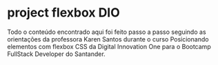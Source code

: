 # project flexbox DIO
Todo o conteúdo encontrado aqui foi feito passo a passo
seguindo as orientações da professora Karen Santos
durante o curso Posicionando elementos com flexbox CSS
da Digital Innovation One para 
o Bootcamp FullStack Developer do Santander.



